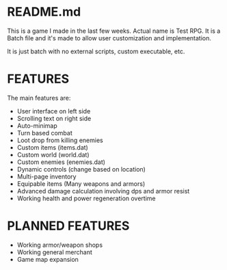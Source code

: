 # README.md
This is a game I made in the last few weeks.
Actual name is Test RPG.
It is a Batch file and it's made to allow user customization and implementation.

It is just batch with no external scripts, custom executable, etc.

# FEATURES
The main features are:
- User interface on left side
- Scrolling text on right side
- Auto-minimap
- Turn based combat
- Loot drop from killing enemies
- Custom items (items.dat)
- Custom world (world.dat)
- Custom enemies (enemies.dat)
- Dynamic controls (change based on location)
- Multi-page inventory
- Equipable items (Many weapons and armors)
- Advanced damage calculation involving dps and armor resist
- Working health and power regeneration overtime

# PLANNED FEATURES
- Working armor/weapon shops
- Working general merchant
- Game map expansion
